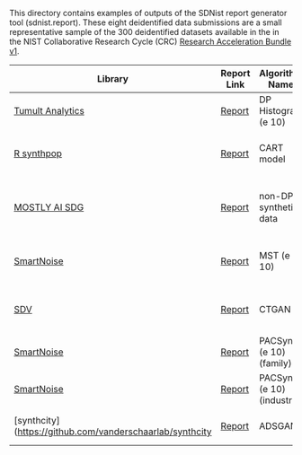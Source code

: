 This directory contains examples of outputs of the SDNist report generator tool (sdnist.report).  These eight deidentified data submissions are a small representative sample of the 300 deidentified datasets available in the in the NIST Collaborative Research Cycle (CRC) [Research Acceleration Bundle v1](https://github.com/usnistgov/privacy_collaborative_research_cycle/).


Library | Report Link | Algorithm Name | Privacy Type | Algorithm Type |
------- | ----------- | -------------- | ------------ | -------------- |	
[Tumult Analytics](https://docs.tmlt.dev/analytics/latest/) 			  | [Report](https://htmlpreview.github.io/?./report_dphist_e_10_cf8_na2019_05-19-2023T18.01.12/report.html) | DP Histogram (e 10) | Differential Privacy (DP) | simple noisy histogram |
[R synthpop](https://cran.r-project.org/web/packages/synthpop/index.html) | [Report](https://htmlpreview.github.io/?./report_cart_cf21_na2019_05-19-2023T18.01.12/report.html) | CART model | non-DP synthetic data | multiple imputation decision tree |
[MOSTLY AI SDG](https://mostly.ai/synthetic-data) 						  | [Report](https://htmlpreview.github.io/?./report_mostlyai_sd_platform_MichaelPlatzer_2_05-19-2023T18.01.12/report.html) | non-DP synthetic data | proprietary pre-trained neural network |
[SmartNoise](https://github.com/opendp/smartnoise-sdk/tree/main/synth)    | [Report](https://htmlpreview.github.io/?./report_mst_e10_demographic_focused_na2019_05-19-2023T18.01.12/report.html) | MST (e 10) | DP | probabilistic graphical model (PGM) |
[SDV](https://github.com/sdv-dev/CTGAN) 								  | [Report](https://htmlpreview.github.io/?./report_sdv_ctgan_epochs500_SlokomManel_1_05-19-2023T18.01.12/report.html) | CTGAN  | non-DP synthetic data |  generative adversarial network (GAN) |
[SmartNoise](https://github.com/opendp/smartnoise-sdk/tree/main/synth)    | [Report](https://htmlpreview.github.io/?./report_pac_synth_e_10_family_focused_na2019_05-19-2023T18.01.12/report.html) | PACSynth (e 10) (family) | DP + k-anonymity | constraint satisfaction |
[SmartNoise](https://github.com/opendp/smartnoise-sdk/tree/main/synth)    | [Report](https://htmlpreview.github.io/?./report_pac_synth_e_10_industry_focused_na2019_05-19-2023T18.01.12/report.html) | PACSynth (e 10) (industry) | DP + k-anonymity | constraint satisfaction |
[synthcity](https://github.com/vanderschaarlab/synthcity                  | [Report](https://htmlpreview.github.io/?./report_adsgan_ZhaozhiQian_1_05-19-2023T18.01.12/report.html) | ADSGAN | custom noise injection | GAN | 